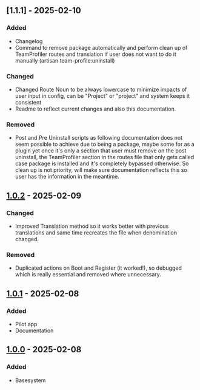 ## [1.1.1] - 2025-02-10

### Added

- Changelog
- Command to remove package automatically and perform clean up of TeamProfiler routes and translation if user does not want to do it manually (artisan team-profile:uninstall)

### Changed

- Changed Route Noun to be always lowercase to minimize impacts of user input in config, can be "Project" or "project" and system keeps it consistent
- Readme to reflect current changes and also this documentation. 

### Removed

- Post and Pre Uninstall scripts as following documentation does not seem possible to achieve due to being a package, maybe some for as a plugin yet once it's only a section that user must remove on the post uninstall, the TeamProfiler section in the routes file that only gets called case package is installed and it's completely bypassed otherwise. So clean up is not priority, will make sure documentation reflects this so user has the information in the meantime.

## [1.0.2] - 2025-02-09

### Changed

- Improved Translation method so it works better with previous translations and same time recreates the file when denomination changed.

### Removed

- Duplicated actions on Boot and Register (it worked!), so debugged which is really essential and removed where unnecessary.

## [1.0.1] - 2025-02-08

### Added

- Pilot app
- Documentation

## [1.0.0] - 2025-02-08

### Added

- Basesystem


[1.0.2]: https://github.com/m-nobre/team-profiler/compare/v1.0.1...v1.0.2
[1.0.1]: https://github.com/m-nobre/team-profiler/compare/v1.0.0...v1.0.1
[1.0.0]: https://github.com/m-nobre/team-profiler/releases/tag/v1.0.0